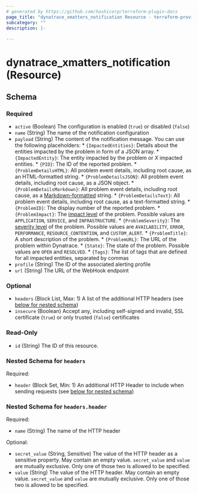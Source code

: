 ```yaml
---
# generated by https://github.com/hashicorp/terraform-plugin-docs
page_title: "dynatrace_xmatters_notification Resource - terraform-provider-dynatrace"
subcategory: ""
description: |-
  
---
```


# dynatrace_xmatters_notification (Resource)





<!-- schema generated by tfplugindocs -->
## Schema

### Required

- `active` (Boolean) The configuration is enabled (`true`) or disabled (`false`)
- `name` (String) The name of the notification configuration
- `payload` (String) The content of the notification message. You can use the following placeholders:  * `{ImpactedEntities}`: Details about the entities impacted by the problem in form of a JSON array.  * `{ImpactedEntity}`: The entity impacted by the problem or *X* impacted entities.  * `{PID}`: The ID of the reported problem.  * `{ProblemDetailsHTML}`: All problem event details, including root cause, as an HTML-formatted string.  * `{ProblemDetailsJSON}`: All problem event details, including root cause, as a JSON object.  * `{ProblemDetailsMarkdown}`: All problem event details, including root cause, as a [Markdown-formatted](https://www.markdownguide.org/cheat-sheet/) string.  * `{ProblemDetailsText}`: All problem event details, including root cause, as a text-formatted string.  * `{ProblemID}`: The display number of the reported problem.  * `{ProblemImpact}`: The [impact level](https://www.dynatrace.com/support/help/shortlink/impact-analysis) of the problem. Possible values are `APPLICATION`, `SERVICE`, and `INFRASTRUCTURE`.  * `{ProblemSeverity}`: The [severity level](https://www.dynatrace.com/support/help/shortlink/event-types) of the problem. Possible values are `AVAILABILITY`, `ERROR`, `PERFORMANCE`, `RESOURCE_CONTENTION`, and `CUSTOM_ALERT`.  * `{ProblemTitle}`: A short description of the problem.  * `{ProblemURL}`: The URL of the problem within Dynatrace.  * `{State}`: The state of the problem. Possible values are `OPEN` and `RESOLVED`.  * `{Tags}`: The list of tags that are defined for all impacted entities, separated by commas
- `profile` (String) The ID of the associated alerting profile
- `url` (String) The URL of the WebHook endpoint

### Optional

- `headers` (Block List, Max: 1) A list of the additional HTTP headers (see [below for nested schema](#nestedblock--headers))
- `insecure` (Boolean) Accept any, including self-signed and invalid, SSL certificate (`true`) or only trusted (`false`) certificates

### Read-Only

- `id` (String) The ID of this resource.

<a id="nestedblock--headers"></a>
### Nested Schema for `headers`

Required:

- `header` (Block Set, Min: 1) An additional HTTP Header to include when sending requests (see [below for nested schema](#nestedblock--headers--header))

<a id="nestedblock--headers--header"></a>
### Nested Schema for `headers.header`

Required:

- `name` (String) The name of the HTTP header

Optional:

- `secret_value` (String, Sensitive) The value of the HTTP header as a sensitive property. May contain an empty value. `secret_value` and `value` are mutually exclusive. Only one of those two is allowed to be specified.
- `value` (String) The value of the HTTP header. May contain an empty value. `secret_value` and `value` are mutually exclusive. Only one of those two is allowed to be specified.


